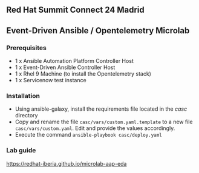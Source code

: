 ## Red Hat Summit Connect 24 Madrid
## Event-Driven Ansible / Opentelemetry Microlab
### Prerequisites

- 1 x Ansible Automation Platform Controller Host
- 1 x Event-Driven Ansible Controller Host
- 1 x Rhel 9 Machine (to install the Opentelemetry stack)
- 1 x Servicenow test instance

### Installation

- Using ansible-galaxy, install the requirements file located in the *casc* directory
- Copy and rename the file `casc/vars/custom.yaml.template` to a new file `casc/vars/custom.yaml`. Edit and provide the values accordingly.
- Execute the command `ansible-playbook casc/deploy.yaml`

### Lab guide ##

https://redhat-iberia.github.io/microlab-aap-eda
